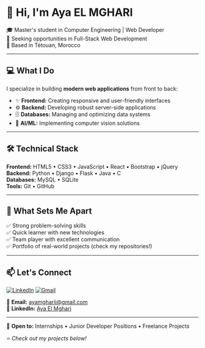 # 👋 Hi, I'm Aya EL MGHARI  

🎓 Master's student in Computer Engineering | Web Developer  
💼 Seeking opportunities in Full-Stack Web Development  
📍 Based in Tétouan, Morocco  

---

## 💻 What I Do

I specialize in building **modern web applications** from front to back:

- ✨ **Frontend:** Creating responsive and user-friendly interfaces
- ⚙️ **Backend:** Developing robust server-side applications
- 🗄️ **Databases:** Managing and optimizing data systems
- 🤖 **AI/ML:** Implementing computer vision solutions

---

## 🛠️ Technical Stack

**Frontend:** HTML5 • CSS3 • JavaScript • React • Bootstrap • jQuery  
**Backend:** Python • Django • Flask • Java • C  
**Databases:** MySQL • SQLite  
**Tools:** Git • GitHub  

---

## 🚀 What Sets Me Apart

✅ Strong problem-solving skills  
✅ Quick learner with new technologies  
✅ Team player with excellent communication  
✅ Portfolio of real-world projects (check my repositories!)  

---

## 📫 Let's Connect

[![LinkedIn](https://img.shields.io/badge/LinkedIn-0A66C2?style=for-the-badge&logo=linkedin&logoColor=white)](https://www.linkedin.com/in/aya-el-mghari-b10b07337)
[![Gmail](https://img.shields.io/badge/Gmail-D14836?style=for-the-badge&logo=gmail&logoColor=white)](mailto:ayamgharii@gmail.com)

📧 **Email:** ayamgharii@gmail.com  
🔗 **LinkedIn:** [Aya El Mghari](https://www.linkedin.com/in/aya-el-mghari-b10b07337)  

---

💼 **Open to:** Internships • Junior Developer Positions • Freelance Projects  

⭐ *Check out my projects below!*
